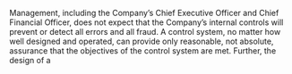 Management, including the Company’s Chief Executive Officer and Chief Financial Officer, does not expect that the Company’s
internal controls will prevent or detect all errors and all fraud. A control system, no matter how well designed and operated, can
provide  only  reasonable,  not  absolute,  assurance  that  the  objectives  of  the  control  system  are  met.  Further,  the  design  of  a